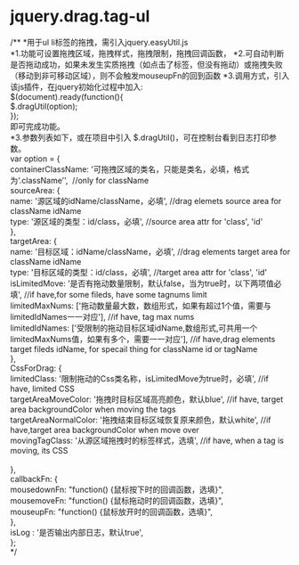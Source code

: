 # jquery.drag.tag-ul
/**
*用于ul li标签的拖拽，需引入jquery.easyUtil.js</br>
*1.功能可设置拖拽区域，拖拽样式，拖拽限制，拖拽回调函数，
*2.可自动判断是否拖动成功，如果未发生实质拖拽（如点击了标签，但没有拖动）或拖拽失败（移动到非可移动区域），则不会触发mouseupFn的回到函数
*3.调用方式，引入该js插件，在jquery初始化过程中加入:</br>
	$(document).ready(function(){</br>
		$.dragUtil(option);</br>
	});</br>
	即可完成功能。</br>
*3.参数列表如下，或在项目中引入 $.dragUtil()，可在控制台看到日志打印参数。</br>
 var option = {</br>
					containerClassName: '可拖拽区域的类名，只能是类名，必填，格式为‘.className’',  //only for className</br>
					sourceArea: {</br>
						name: '源区域的idName/className，必填', //drag elemets source area for className idName</br>
						type: '源区域的类型：id/class，必填', //source area attr for 'class', 'id'</br>
					},</br>
					targetArea: {</br>
						name: '目标区域：idName/className，必填', //drag elements target area for className idName </br>
						type: '目标区域的类型：id/class，必填', //target area attr for 'class', 'id'</br>
						isLimitedMove: '是否有拖动数量限制，默认false，当为true时，以下两项值必填', //if have,for some fileds, have some tagnums limit</br>
						limitedMaxNums: ['拖动数量最大数，数组形式，如果有超过1个值，需要与limitedIdNames一一对应'], //if have, tag max nums</br>
						limitedIdNames: ['受限制的拖动目标区域idName,数组形式,可共用一个limitedMaxNums值，如果有多个，需要一一对应'], //if have,drag elements target fileds idName, for specail thing for className id or tagName</br>
					},</br>
					CssForDrag: {</br>
						limitedClass: '限制拖动的Css类名称，isLimitedMove为true时，必填', //if have, limited CSS</br>
						targetAreaMoveColor: '拖拽时目标区域高亮颜色，默认blue', //if have, target area backgroundColor when moving the tags</br>
						targetAreaNormalColor: '拖拽结束目标区域恢复原来颜色，默认white', //if have,target area backgroundColor when move over</br>
						movingTagClass: '从源区域拖拽时的标签样式，选填', //if have, when a tag is moving, its CSS	</br>			
					},</br>
					callbackFn: {</br>
						mousedownFn: "function() {鼠标按下时的回调函数，选填}",</br>
						mousemoveFn: "function() {鼠标拖动时的回调函数，选填}",</br>
						mouseupFn: "function() {鼠标放开时的回调函数，选填}",</br>
					},</br>
					isLog : '是否输出内部日志，默认true',</br>
				};</br>
*/
